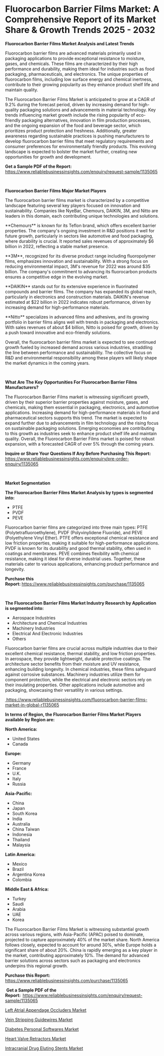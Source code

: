 <p><h1>Fluorocarbon Barrier Films Market: A Comprehensive Report of its Market Share & Growth Trends 2025 - 2032</h1></p><p><strong>Fluorocarbon Barrier Films Market Analysis and Latest Trends</strong></p>
<p><p>Fluorocarbon barrier films are advanced materials primarily used in packaging applications to provide exceptional resistance to moisture, gases, and chemicals. These films are characterized by their high performance and durability, making them ideal for industries such as food packaging, pharmaceuticals, and electronics. The unique properties of fluorocarbon films, including low surface energy and chemical inertness, contribute to their growing popularity as they enhance product shelf life and maintain quality.</p><p>The Fluorocarbon Barrier Films Market is anticipated to grow at a CAGR of 9.2% during the forecast period, driven by increasing demand for high-quality packaging solutions and advancements in material technology. Key trends influencing market growth include the rising popularity of eco-friendly packaging alternatives, innovation in film production processes, and the ongoing expansion of the food and beverage sector, which prioritizes product protection and freshness. Additionally, greater awareness regarding sustainable practices is pushing manufacturers to develop fluorocarbon barrier films that meet regulatory requirements and consumer preferences for environmentally friendly products. This evolving landscape is expected to bolster the market further, creating new opportunities for growth and development.</p></p>
<p><strong>Get a Sample PDF of the Report:&nbsp;</strong> <a href="https://www.reliablebusinessinsights.com/enquiry/request-sample/1135065?utm_campaign=1113&utm_medium=2&utm_source=Github&utm_content=ia&utm_term=25032025&utm_id=fluorocarbon-barrier-films">https://www.reliablebusinessinsights.com/enquiry/request-sample/1135065</a></p>
<p>&nbsp;</p>
<p><strong>Fluorocarbon Barrier Films Major Market Players</strong></p>
<p><p>The fluorocarbon barrier films market is characterized by a competitive landscape featuring several key players focused on innovation and sustainability. Companies like NyeBar, Chemours, DAIKIN, 3M, and Nitto are leaders in this domain, each contributing unique technologies and solutions.</p><p>**Chemours** is known for its Teflon brand, which offers excellent barrier properties. The company's ongoing investment in R&D positions it well for future growth, particularly in sectors like automotive and food packaging, where durability is crucial. It reported sales revenues of approximately $6 billion in 2022, reflecting a stable market presence.</p><p>**3M**, recognized for its diverse product range including fluoropolymer films, emphasizes innovation and sustainability. With a strong focus on reducing environmental impact, 3M's revenue for 2022 was around $35 billion. The company's commitment to advancing its fluorocarbon products ensures a competitive edge in the evolving market.</p><p>**DAIKIN** stands out for its extensive experience in fluorinated compounds and barrier films. The company has expanded its global reach, particularly in electronics and construction materials. DAIKIN's revenue estimated at $22 billion in 2022 indicates robust performance, driven by increasing demand for high-performance materials.</p><p>**Nitto** specializes in advanced films and adhesives, and its growing portfolio in barrier films aligns well with trends in packaging and electronics. With sales revenues of about $4 billion, Nitto is poised for growth, driven by a push toward innovative and eco-friendly solutions.</p><p>Overall, the fluorocarbon barrier films market is expected to see continued growth fueled by increased demand across various industries, straddling the line between performance and sustainability. The collective focus on R&D and environmental responsibility among these players will likely shape the market dynamics in the coming years.</p></p>
<p>&nbsp;</p>
<p><strong>What Are The Key Opportunities For Fluorocarbon Barrier Films Manufacturers?</strong></p>
<p><p>The Fluorocarbon Barrier Films market is witnessing significant growth, driven by their superior barrier properties against moisture, gases, and chemicals, making them essential in packaging, electronics, and automotive applications. Increasing demand for high-performance materials in food and pharmaceutical sectors supports this trend. The market is expected to expand further due to advancements in film technology and the rising focus on sustainable packaging solutions. Emerging economies are contributing to this growth as industries seek to enhance product shelf life and maintain quality. Overall, the Fluorocarbon Barrier Films market is poised for robust expansion, with a forecasted CAGR of over 5% through the coming years.</p></p>
<p><strong>Inquire or Share Your Questions If Any Before Purchasing This Report:</strong> <a href="https://www.reliablebusinessinsights.com/enquiry/pre-order-enquiry/1135065?utm_campaign=1113&utm_medium=2&utm_source=Github&utm_content=ia&utm_term=25032025&utm_id=fluorocarbon-barrier-films">https://www.reliablebusinessinsights.com/enquiry/pre-order-enquiry/1135065</a></p>
<p>&nbsp;</p>
<p><strong>Market Segmentation</strong></p>
<p><strong>The Fluorocarbon Barrier Films Market Analysis by types is segmented into:</strong></p>
<p><ul><li>PTFE</li><li>PVDF</li><li>PEVE</li></ul></p>
<p><p>Fluorocarbon barrier films are categorized into three main types: PTFE (Polytetrafluoroethylene), PVDF (Polyvinylidene Fluoride), and PEVE (Polyethylene Vinyl Ether). PTFE offers exceptional chemical resistance and low friction properties, making it suitable for high-performance applications. PVDF is known for its durability and good thermal stability, often used in coatings and membranes. PEVE combines flexibility with chemical resistance, making it ideal for diverse industrial uses. Together, these materials cater to various applications, enhancing product performance and longevity.</p></p>
<p><strong>Purchase this Report:&nbsp;</strong><a href="https://www.reliablebusinessinsights.com/purchase/1135065?utm_campaign=1113&utm_medium=2&utm_source=Github&utm_content=ia&utm_term=25032025&utm_id=fluorocarbon-barrier-films">https://www.reliablebusinessinsights.com/purchase/1135065</a></p>
<p>&nbsp;</p>
<p><strong>The Fluorocarbon Barrier Films Market Industry Research by Application is segmented into:</strong></p>
<p><ul><li>Aerospace Industries</li><li>Architecture and Chemical Industries</li><li>Machinery Industries</li><li>Electrical And Electronic Industries</li><li>Others</li></ul></p>
<p><p>Fluorocarbon barrier films are crucial across multiple industries due to their excellent chemical resistance, thermal stability, and low friction properties. In aerospace, they provide lightweight, durable protective coatings. The architecture sector benefits from their moisture and UV resistance, enhancing building longevity. In chemical industries, these films safeguard against corrosive substances. Machinery industries utilize them for component protection, while the electrical and electronic sectors rely on their insulating properties. Other applications include automotive and packaging, showcasing their versatility in various settings.</p></p>
<p><a href="https://www.reliablebusinessinsights.com/fluorocarbon-barrier-films-market-in-global-r1135065?utm_campaign=1113&utm_medium=2&utm_source=Github&utm_content=ia&utm_term=25032025&utm_id=fluorocarbon-barrier-films">&nbsp;https://www.reliablebusinessinsights.com/fluorocarbon-barrier-films-market-in-global-r1135065</a></p>
<p><strong>In terms of Region, the Fluorocarbon Barrier Films Market Players available by Region are:</strong></p>
<p>
    <p> <strong> North America: </strong>
        <ul>
            <li>United States</li>
            <li>Canada</li>
        </ul>
        </p> 
    <p> <strong> Europe: </strong>
        <ul>
            <li>Germany</li>
            <li>France</li>
            <li>U.K.</li>
            <li>Italy</li>
            <li>Russia</li>
        </ul>
        </p> 
    <p> <strong> Asia-Pacific: </strong>
        <ul>
            <li>China</li>
            <li>Japan</li>
            <li>South Korea</li>
            <li>India</li>
            <li>Australia</li>
            <li>China Taiwan</li>
            <li>Indonesia</li>
            <li>Thailand</li>
            <li>Malaysia</li>
        </ul>
        </p> 
    <p> <strong> Latin America: </strong>
        <ul>
            <li>Mexico</li>
            <li>Brazil</li>
            <li>Argentina Korea</li>
            <li>Colombia</li>
        </ul>
        </p> 
    <p> <strong> Middle East & Africa: </strong>
        <ul>
            <li>Turkey</li>
            <li>Saudi</li>
            <li>Arabia</li>
            <li>UAE</li>
            <li>Korea</li>
        </ul>
    </p>
    </p>
<p><p>The Fluorocarbon Barrier Films Market is witnessing substantial growth across various regions, with Asia-Pacific (APAC) poised to dominate, projected to capture approximately 40% of the market share. North America follows closely, expected to account for around 30%, while Europe holds a significant share of about 20%. China is rapidly emerging as a key player in the market, contributing approximately 10%. The demand for advanced barrier solutions across sectors such as packaging and electronics underpins this regional growth.</p></p>
<p><strong>Purchase this Report: </strong><a href="https://www.reliablebusinessinsights.com/purchase/1135065?utm_campaign=1113&utm_medium=2&utm_source=Github&utm_content=ia&utm_term=25032025&utm_id=fluorocarbon-barrier-films">https://www.reliablebusinessinsights.com/purchase/1135065</a></p>
<p>&nbsp;<strong>Get a Sample PDF of the Report:&nbsp;&nbsp;</strong><a href="https://www.reliablebusinessinsights.com/enquiry/request-sample/1135065?utm_campaign=1113&utm_medium=2&utm_source=Github&utm_content=ia&utm_term=25032025&utm_id=fluorocarbon-barrier-films">https://www.reliablebusinessinsights.com/enquiry/request-sample/1135065</a></p>
<p><strong></strong></p>
<p><p><a href="https://github.com/mafeasavzal/Market-Research-Report-List-1/blob/main/left-atrial-appendage-occluders-market.md?utm_campaign=1113&utm_medium=2&utm_source=Github&utm_content=ia&utm_term=25032025&utm_id=fluorocarbon-barrier-films">Left Atrial Appendage Occluders Market</a></p><p><a href="https://github.com/gorbaicodaro/Market-Research-Report-List-1/blob/main/vein-stripping-guidewires-market.md?utm_campaign=1113&utm_medium=2&utm_source=Github&utm_content=ia&utm_term=25032025&utm_id=fluorocarbon-barrier-films">Vein Stripping Guidewires Market</a></p><p><a href="https://github.com/edderkoliso1/Market-Research-Report-List-1/blob/main/diabetes-personal-softwares-market.md?utm_campaign=1113&utm_medium=2&utm_source=Github&utm_content=ia&utm_term=25032025&utm_id=fluorocarbon-barrier-films">Diabetes Personal Softwares Market</a></p><p><a href="https://github.com/seemagarbeha/Market-Research-Report-List-1/blob/main/heart-valve-retractors-market.md?utm_campaign=1113&utm_medium=2&utm_source=Github&utm_content=ia&utm_term=25032025&utm_id=fluorocarbon-barrier-films">Heart Valve Retractors Market</a></p><p><a href="https://github.com/sarialahipff/Market-Research-Report-List-1/blob/main/intracranial-drug-eluting-stents-market.md?utm_campaign=1113&utm_medium=2&utm_source=Github&utm_content=ia&utm_term=25032025&utm_id=fluorocarbon-barrier-films">Intracranial Drug Eluting Stents Market</a></p></p>